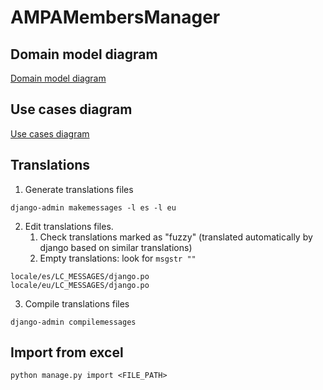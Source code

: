 # AMPAMembersManager

## Domain model diagram
[Domain model diagram](doc/DomainModelDiagram/DomainModelDiagram.md)

## Use cases diagram
[Use cases diagram](doc/Use%20cases%20diagram.md)

## Translations
1. Generate translations files

``
django-admin makemessages -l es -l eu
``

2. Edit translations files. 
   1. Check translations marked as "fuzzy" (translated automatically by django based on similar translations)
   2. Empty translations: look for ``msgstr ""``

```
locale/es/LC_MESSAGES/django.po 
locale/eu/LC_MESSAGES/django.po
```

3. Compile translations files

``
django-admin compilemessages
``

## Import from excel

``
python manage.py import <FILE_PATH>
``